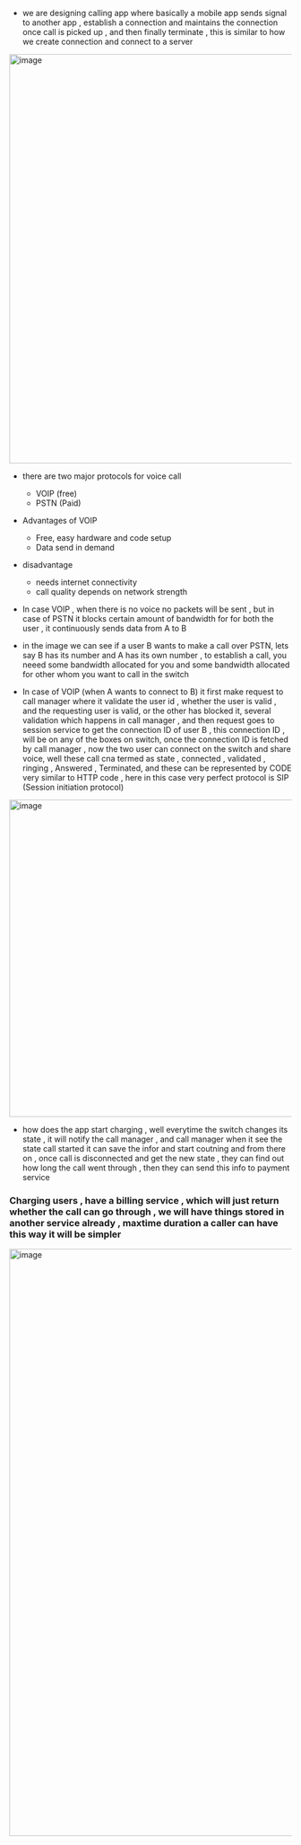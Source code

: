 -  we are designing calling app where basically a mobile app sends signal to another app , establish a connection and maintains the connection once call is picked up , and then finally terminate , this is similar to how we create connection and connect to a server

<img width="649" height="729" alt="image" src="https://github.com/user-attachments/assets/7a28d127-3927-41d5-bd33-02f21193e9c0" />

- there are two major protocols for voice call
    - VOIP (free) 
    - PSTN (Paid)

- Advantages of VOIP
    - Free, easy hardware and code setup
    - Data send in demand 
- disadvantage
    - needs internet connectivity
    - call quality depends on network strength

- In case VOIP , when there is no voice no packets will be sent , but in case of PSTN it blocks certain amount of bandwidth for for both the user , it continuously sends data from A to B



- in the image we can see if a user B wants to make a call over PSTN, lets say B has its number and A has its own number , to establish a call, you neeed some bandwidth allocated for you and some bandwidth allocated for other whom you want to call in the switch
- In case of VOIP (when A wants to connect to B) it first make request to call manager where it validate the user id , whether the user is valid , and the requesting user is valid, or the other has blocked it, several validation which happens in call manager , and then request goes to session service to get the connection ID of user B , this connection ID , will be on any of the boxes on switch, once the connection ID is fetched by call manager , now the two user can connect on the switch and share voice, well these call cna termed as state , connected , validated , ringing , Answered , Terminated, and these can be represented by CODE very similar to HTTP code , here in this case very perfect protocol is SIP  (Session initiation protocol)

<img width="679" height="565" alt="image" src="https://github.com/user-attachments/assets/4898d3e2-b64e-48b0-9c22-a10fcc7a0497" />

- how does the app start charging , well everytime the switch changes its state , it will notify the call manager , and call manager when it see the state call started it can save the infor and start coutning and from there on , once call is disconnected and get the new state , they can find out how long the call went through , then they can send this info to payment service 


### Charging users , have a billing service , which will just return whether the call can go through , we will have things stored in another service already , maxtime duration a caller can have this way it will be simpler

<img width="1720" height="1046" alt="image" src="https://github.com/user-attachments/assets/24f2d19d-795d-4a4a-aef7-3ec8420971dc" />
